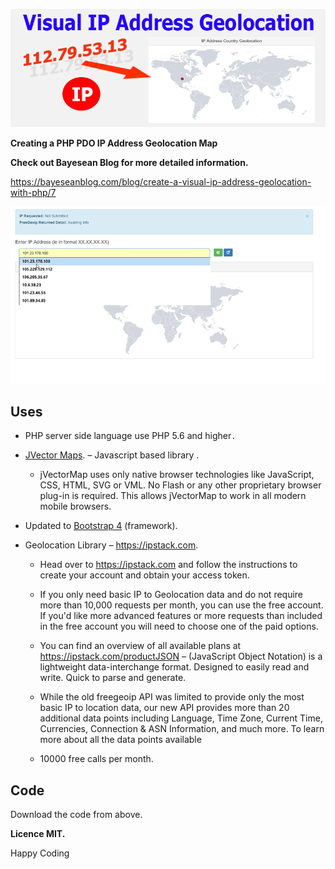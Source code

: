 ![](media/adf294db321232f310841a4d1d70720d.png)

**Creating a PHP PDO IP Address Geolocation Map**

**Check out Bayesean Blog for more detailed information.**

<https://bayeseanblog.com/blog/create-a-visual-ip-address-geolocation-with-php/7>

![](media/a874affd1e8288b96975098e25d90bc4.gif)

Uses
----

-   PHP server side language use PHP 5.6 and higher`.`

-   [JVector Maps](http://jvectormap.com/). – Javascript based library .

    -   jVectorMap uses only native browser technologies like JavaScript, CSS,
        HTML, SVG or VML. No Flash or any other proprietary browser plug-in is
        required. This allows jVectorMap to work in all modern mobile browsers.

-   Updated to [Bootstrap 4](http://getbootstrap.com/) (framework).

-   Geolocation Library – https://ipstack.com.

    -   Head over to https://ipstack.com and follow the instructions to create
        your account and obtain your access token.

    -   If you only need basic IP to Geolocation data and do not require more
        than 10,000 requests per month, you can use the free account. If you'd
        like more advanced features or more requests than included in the free
        account you will need to choose one of the paid options.

    -   You can find an overview of all available plans at
        https://ipstack.com/productJSON – (JavaScript Object Notation) is a
        lightweight data-interchange format. Designed to easily read and write.
        Quick to parse and generate.

    -   While the old freegeoip API was limited to provide only the most basic
        IP to location data, our new API provides more than 20 additional data
        points including Language, Time Zone, Current Time, Currencies,
        Connection & ASN Information, and much more. To learn more about all the
        data points available

    -   10000 free calls per month.

Code
----

Download the code from above.

**Licence MIT.**

Happy Coding
